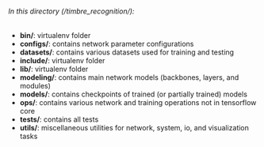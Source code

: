 ###### In this directory (/timbre_recognition/):
- **bin/**: virtualenv folder
- **configs/**: contains network parameter configurations 
- **datasets/**: contains various datasets used for training and testing
- **include/**: virtualenv folder
- **lib/**: virtualenv folder
- **modeling/**: contains main network models (backbones, layers, and modules)
- **models/**: contains checkpoints of trained (or partially trained) models
- **ops/**: contains various network and training operations not in tensorflow core
- **tests/**: contains all tests
- **utils/**: miscellaneous utilities for network, system, io, and visualization tasks